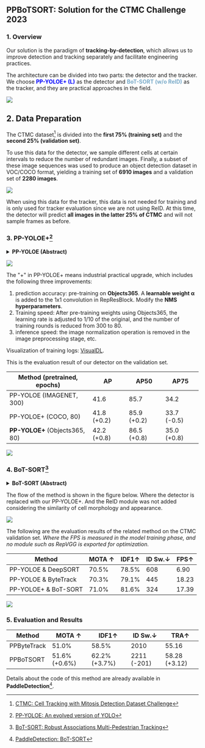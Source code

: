 ## PPBoTSORT: Solution for the CTMC Challenge 2023

### 1. Overview

Our solution is the paradigm of **tracking-by-detection**, which allows us to improve detection and tracking separately and facilitate engineering practices.

The architecture can be divided into two parts: the detector and the tracker. We choose <span style="color:#0000fe;font-weight:bold">PP-YOLOE+ (L)</span> as the detector and <span style="color:#7aabc9;font-weight:bold">BoT-SORT (w/o ReID)</span> as the tracker, and they are practical approaches in the field.


![](https://github.com/ucsk/ppbotsort/assets/53417456/b2d936ac-59df-4443-bc6d-3a004a92b828)

## 2. Data Preparation

The CTMC dataset[^CTMC-v1] is divided into the **first 75% (training set)** and the **second 25% (validation set)**.

To use this data for the detector, we sample different cells at certain intervals to reduce the number of redundant images. Finally, a subset of these image sequences was used to produce an object detection dataset in VOC/COCO format, yielding a training set of **6910 images** and a validation set of **2280 images**.

<img src="https://github.com/ucsk/ppbotsort/assets/53417456/fa64545e-f79a-45ae-a4f9-06e8f6897d2b"  />

When using this data for the tracker, this data is not needed for training and is only used for tracker evaluation since we are not using ReID. At this time, the detector will predict **all images in the latter 25% of CTMC** and will not sample frames as before.

### 3. PP-YOLOE+[^PP-YOLOE]

<details>
<summary><b>PP-YOLOE (Abstract)</b></summary>
In this report, we present PP-YOLOE, an industrial state-of-the-art object detector with high performance and friendly deployment. We optimize on the basis of the previous PP-YOLOv2, using anchor-free paradigm, more powerful backbone and neck equipped with CSPRepResStage, ET-head and dynamic label assignment algorithm TAL. We provide s/m/l/x models for different practice scenarios. As a result, PP-YOLOE-l achieves 51.4 mAP on COCO test-dev and 78.1 FPS on Tesla V100, yielding a remarkable improvement of (+1.9 AP, +13.35% speed up) and (+1.3 AP, +24.96% speed up), compared to the previous state-of-the-art industrial models PP-YOLOv2 and YOLOX respectively. Further, PP-YOLOE inference speed achieves 149.2 FPS with TensorRT and FP16-precision. We also conduct extensive experiments to verify the effectiveness of our designs.
</details>

![](https://ar5iv.labs.arxiv.org/html/2203.16250/assets/model_arch.png)

The "+" in PP-YOLOE+ means industrial practical upgrade, which includes the following three improvements:
1. prediction accuracy: pre-training on **Objects365**. A **learnable weight α** is added to the 1x1 convolution in RepResBlock. Modify the **NMS hyperparameters**.
2. Training speed: After pre-training weights using Objects365, the learning rate is adjusted to 1/10 of the original, and the number of training rounds is reduced from 300 to 80.
3. inference speed: the image normalization operation is removed in the image preprocessing stage, etc.

Visualization of training logs: [VisualDL](https://www.paddlepaddle.org.cn/paddle/visualdl/service/app/scalar?id=3757cf4f6f38b6fe33247dba2acad5b2).

This is the evaluation result of our detector on the validation set.

| Method (pretrained, epochs)    | AP          | AP50        | AP75        |
| ------------------------------ | ----------- | ----------- | ----------- |
| PP-YOLOE (IMAGENET, 300)       | 41.6        | 85.7        | 34.2        |
| PP-YOLOE+ (COCO, 80)           | 41.8 (+0.2) | 85.9 (+0.2) | 33.7 (-0.5) |
| **PP-YOLOE+** (Objects365, 80) | 42.2 (+0.8) | 86.5 (+0.8) | 35.0 (+0.8) |

<img src="https://github.com/ucsk/ppbotsort/assets/53417456/8cb6b0ef-35ec-4acc-9868-28414a02a693"  />

### 4. BoT-SORT[^BoT-SORT]

<details>
<summary><b>BoT-SORT (Abstract)</b></summary>
The goal of multi-object tracking (MOT) is detecting and tracking all the objects in a scene, while keeping a unique identifier for each object. In this paper, we present a new robust state-of-the-art tracker, which can combine the advantages of motion and appearance information, along with camera-motion compensation, and a more accurate Kalman filter state vector. Our new trackers BoT-SORT, and BoT-SORT-ReID rank first in the datasets of MOTChallenge [29, 11] on both MOT17 and MOT20 test sets, in terms of all the main MOT metrics: MOTA, IDF1, and HOTA. For MOT17: 80.5 MOTA, 80.2 IDF1, and 65.0 HOTA are achieved.
</details>

The flow of the method is shown in the figure below. Where the detector is replaced with our PP-YOLOE+. And the ReID module was not added considering the similarity of cell morphology and appearance.

![](https://ar5iv.labs.arxiv.org/html/2206.14651/assets/figures/BoT-SORT-Flow.png)

The following are the evaluation results of the related method on the CTMC validation set. *Where the FPS is measured in the model training phase, and no module such as RepVGG is exported for optimization.*

| Method               | MOTA ↑ | IDF1↑ | ID Sw.↓ | FPS↑  |
| -------------------- | ------ | ----- | ------- | ----- |
| PP-YOLOE & DeepSORT  | 70.5%  | 78.5% | 608     | 6.90  |
| PP-YOLOE & ByteTrack | 70.3%  | 79.1% | 445     | 18.23 |
| PP-YOLOE+ & BoT-SORT | 71.0%  | 81.6% | 324     | 17.39 |

![](https://github.com/ucsk/ppbotsort/assets/53417456/8c9a08bd-a2ec-49c7-8a3f-bd7734a24b52)

### 5. Evaluation and Results

| Method      | MOTA ↑        | IDF1↑         | ID Sw.↓     | TRA↑          |
| ----------- | ------------- | ------------- | ----------- | ------------- |
| PPByteTrack | 51.0%         | 58.5%         | 2010        | 55.16         |
| PPBoTSORT   | 51.6% (+0.6%) | 62.2% (+3.7%) | 2211 (-201) | 58.28 (+3.12) |

Details about the code of this method are already available in **PaddleDetection**[^PaddleDetection].

[^CTMC-v1]: [CTMC: Cell Tracking with Mitosis Detection Dataset Challenge](https://motchallenge.net/data/CTMC-v1)
[^PP-YOLOE]: [PP-YOLOE: An evolved version of YOLO](https://arxiv.org/abs/2203.16250)
[^BoT-SORT]: [BoT-SORT: Robust Associations Multi-Pedestrian Tracking](https://arxiv.org/abs/2206.14651)
[^PaddleDetection]: [PaddleDetection: BoT-SORT](https://github.com/PaddlePaddle/PaddleDetection/tree/release/2.6/configs/mot/botsort)